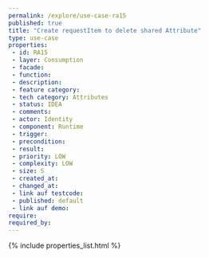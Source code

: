 ```yaml
---
permalink: /explore/use-case-ra15
published: true
title: "Create requestItem to delete shared Attribute"
type: use-case
properties:
 - id: RA15
 - layer: Consumption
 - facade: 
 - function: 
 - description: 
 - feature category: 
 - tech category: Attributes
 - status: IDEA
 - comments: 
 - actor: Identity
 - component: Runtime
 - trigger: 
 - precondition: 
 - result: 
 - priority: LOW
 - complexity: LOW
 - size: S
 - created_at: 
 - changed_at: 
 - link auf testcode: 
 - published: default
 - link auf demo: 
require:
required_by:
---
```

{% include properties_list.html %}
